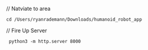 
// Natviate to area

    cd /Users/ryanrademann/Downloads/humanoid_robot_app

// Fire Up Server

     python3 -m http.server 8000
